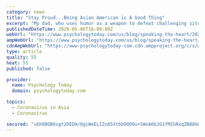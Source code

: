 ```yaml
---
category: news
title: "Stay Proud...Being Asian American is A Good Thing"
excerpt: "My dad, who uses humor as a weapon to defeat challenging situations, explained it was a negative word for an Asian ethnic group. He then laughed it off with an heir of intelligence saying that we were called the wrong derogatory name for our Filipino heritage."
publishedDateTime: 2020-05-06T16:00:00Z
webUrl: "https://www.psychologytoday.com/us/blog/speaking-the-heart/202005/stay-proudbeing-asian-american-is-good-thing"
ampWebUrl: "https://www.psychologytoday.com/us/blog/speaking-the-heart/202005/stay-proudbeing-asian-american-is-good-thing?amp"
cdnAmpWebUrl: "https://www-psychologytoday-com.cdn.ampproject.org/c/s/www.psychologytoday.com/us/blog/speaking-the-heart/202005/stay-proudbeing-asian-american-is-good-thing?amp"
type: article
quality: 55
heat: 55
published: false

provider:
  name: Psychology Today
  domain: psychologytoday.com

topics:
  - Coronavirus in Asia
  - Coronavirus

secured: "s6h8BQB8sgt2DEDH/0gcWeELIZo65Xt6b9Q09u+SWoA6bJG1fMIGRxqZN88kWSq+2y2JvVfnQbflBSadAmryMFHFbbzePriq/9/CMTeWc70CmThk/HWL2WExWg7zyMkL5tyaqOKaawC/2Hjpua6x0MgiA9zpu7A5vBvcUKjLBxqKSSfW3kfts0KI1LQQBMMuZJgMIw7kyH0V8xlOdzHGndmEWzjwppaq1hmqqQrxbINGk8GWTkr6yiBY0iIbe3mJI3iw3eCXrvt5Xnqgc/q7SwuezjzlUWySKBY2GyhXh33PMRbHWLgt7dUj7OQCvNU08JbG64VTKLCJZu+QVzNLligJ1xoB28oBtnS4nsioQcnKQbCOvPcBSwGyv83Kl0TFdnuZpGyE3my0Semeh0axjDD5eBVDHFUKmNZNp4eM40mFXK/D1cLfyKkzVqGx44YywnOJOaPaYA0SJQA0okwC74oXyG1XnueLwT56TsRc2J8=;N2Vqr+mS0dyPqCG5YdN90A=="
---
```


